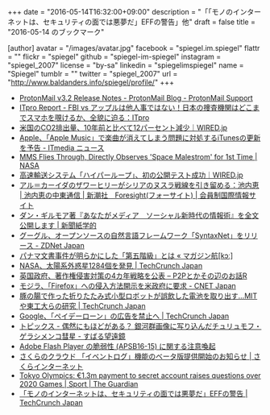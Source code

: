 +++
date = "2016-05-14T16:32:00+09:00"
description = "「「モノのインターネットは、セキュリティの面では悪夢だ」EFFの警告」他"
draft = false
title = "2016-05-14 のブックマーク"

[author]
  avatar = "/images/avatar.jpg"
  facebook = "spiegel.im.spiegel"
  flattr = ""
  flickr = "spiegel"
  github = "spiegel-im-spiegel"
  instagram = "spiegel_2007"
  license = "by-sa"
  linkedin = "spiegelimspiegel"
  name = "Spiegel"
  tumblr = ""
  twitter = "spiegel_2007"
  url = "http://www.baldanders.info/spiegel/profile/"
+++

- [ProtonMail v3.2 Release Notes - ProtonMail Blog - ProtonMail Support](https://protonmail.com/blog/protonmail-beta-v3-2-release-notes/)
- [ITpro Report - FBI vs アップルは他人事ではない！日本の捜査機関はどこまでスマホを覗けるか、全貌に迫る：ITpro](http://itpro.nikkeibp.co.jp/atcl/column/14/090100053/051300151/?rt=nocnt)
- [米国のCO2排出量、10年前と比べて12パーセント減少｜WIRED.jp](http://wired.jp/2016/05/12/us-carbon-emissions-drop/)
- [Apple、「Apple Music」で楽曲が消えてしまう問題に対処するiTunesの更新を予告 - ITmedia ニュース](http://www.itmedia.co.jp/news/articles/1605/14/news036.html)
- [MMS Flies Through, Directly Observes 'Space Malestrom' for 1st Time | NASA](http://www.nasa.gov/feature/goddard/2016/nasa-directly-observes-fundamental-process-of-nature-for-1st-time)
- [高速輸送システム「ハイパーループ」、初の公開テスト成功｜WIRED.jp](http://wired.jp/2016/05/13/hyperloop-one-rebrands-announces-test/)
- [アル＝カーイダのザワーヒリーがシリアのヌスラ戦線を引き留める：池内恵 | 池内恵の中東通信 | 新潮社　Foresight(フォーサイト) | 会員制国際情報サイト](http://www.fsight.jp/articles/-/41178)
- [ダン・ギルモア著『あなたがメディア　ソーシャル新時代の情報術』を全文公開します | 新聞紙学的](https://kaztaira.wordpress.com/2016/05/12/%E3%83%80%E3%83%B3%E3%83%BB%E3%82%AE%E3%83%AB%E3%83%A2%E3%82%A2%E8%91%97%E3%80%8E%E3%81%82%E3%81%AA%E3%81%9F%E3%81%8C%E3%83%A1%E3%83%87%E3%82%A3%E3%82%A2%E3%80%80%E3%82%BD%E3%83%BC%E3%82%B7%E3%83%A3/)
- [グーグル、オープンソースの自然言語フレームワーク「SyntaxNet」をリリース - ZDNet Japan](http://japan.zdnet.com/article/35082535/)
- [パナマ文書事件が明らかにした「第五階級」とは « マガジン航[kɔː]](http://magazine-k.jp/2016/05/13/panama-papers-and-fifth-estate/)
- [NASA、太陽系外惑星1284個を発見 | TechCrunch Japan](http://jp.techcrunch.com/2016/05/13/20160512astronomers-announce-largest-batch-of-new-planets-ever-discovered/)
- [英国政府、著作権侵害対策の4カ年戦略を公表 – P2Pとかその辺のお話R](http://p2ptk.org/copyright/312)
- [モジラ、「Firefox」への侵入方法開示を米政府に要求 - CNET Japan](http://japan.cnet.com/news/service/35082550/)
- [豚の腸で作った折りたたみ式小型ロボットが誤飲した電池を取り出す…MITや東工大らの研究 | TechCrunch Japan](http://jp.techcrunch.com/2016/05/13/20160512meatbot/)
- [Google、「ペイデーローン」の広告を禁止へ | TechCrunch Japan](http://jp.techcrunch.com/2016/05/12/20160511google-to-restrict-ads-for-payday-loans/)
- [トピックス - 偶然にもほどがある？ 銀河群画像に写り込んだチュリュモフ・ゲラシメンコ彗星 - すばる望遠鏡](http://subarutelescope.org/Topics/2016/05/12/j_index.html)
- [Adobe Flash Player の脆弱性 (APSB16-15) に関する注意喚起](https://www.jpcert.or.jp/at/2016/at160024.html)
- [さくらのクラウド 「イベントログ」機能のベータ版提供開始のお知らせ | さくらインターネット](https://www.sakura.ad.jp/news/sakurainfo/newsentry.php?id=1285)
- [Tokyo Olympics: €1.3m payment to secret account raises questions over 2020 Games | Sport | The Guardian](https://www.theguardian.com/sport/2016/may/11/tokyo-olympics-payment-diack-2020-games)
- [「モノのインターネットは、セキュリティの面では悪夢だ」EFFの警告 | TechCrunch Japan](http://jp.techcrunch.com/2016/05/12/20160509the-internet-of-things-is-security-nightmare-warns-eff/)
